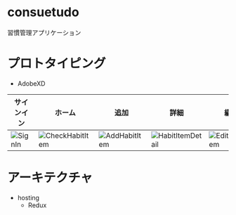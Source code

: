 # consuetudo
習慣管理アプリケーション


# プロトタイピング
- AdobeXD

| サインイン | ホーム | 追加 | 詳細 | 編集 | 削除 |
| --- | --- | --- | --- | --- | --- |
| ![SignIn](https://user-images.githubusercontent.com/7200238/73544486-a26e6a00-447c-11ea-96b5-e9b1bfba8747.png) | ![CheckHabitItem](https://user-images.githubusercontent.com/7200238/73544536-ba45ee00-447c-11ea-9900-b322ddaa9fae.png) | ![AddHabitItem](https://user-images.githubusercontent.com/7200238/73544545-bd40de80-447c-11ea-990a-3144e468b597.png) | ![HabitItemDetail](https://user-images.githubusercontent.com/7200238/73544556-c29e2900-447c-11ea-838f-3a23d51dc36b.png) | ![EditHabitItem](https://user-images.githubusercontent.com/7200238/73544561-c5008300-447c-11ea-9651-ec6826491a9e.png) | ![DeleteHabitItem](https://user-images.githubusercontent.com/7200238/73544563-c762dd00-447c-11ea-8d56-3558b20520bf.png) |

# アーキテクチャ
- hosting
  - Redux
